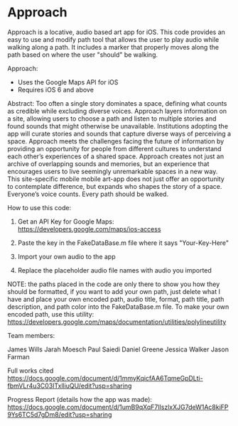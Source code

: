 Approach
========

Approach is a locative, audio based art app for iOS. This code provides an easy to use and modify path tool that allows the user to play audio while walking along a path. It includes a marker that properly moves along the path based on where the user "should" be walking.

Approach:
- Uses the Google Maps API for iOS
- Requires iOS 6 and above

Abstract:
Too often a single story dominates a space, defining what counts as credible while excluding diverse voices. Approach layers information on a site, allowing users to choose a path and listen to multiple stories and found sounds that might otherwise be unavailable. Institutions adopting the app will curate stories and sounds that capture diverse ways of perceiving a space. Approach meets the challenges facing the future of information by providing an opportunity for people from different cultures to understand each other’s experiences of a shared space. Approach creates not just an archive of overlapping sounds and memories, but an experience that encourages users to live seemingly unremarkable spaces in a new way. This site-specific mobile mobile art-app does not just offer an opportunity to contemplate difference, but expands who shapes the story of a space. Everyone’s voice counts. Every path should be walked.

How to use this code:

1. Get an API Key for Google Maps: https://developers.google.com/maps/ios-access

2. Paste the key in the FakeDataBase.m file where it says "Your-Key-Here"

3. Import your own audio to the app

4. Replace the placeholder audio file names with audio you imported

NOTE: the paths placed in the code are only there to show you how they should be formatted, if you want to add your own path, just delete what I have and place your own encoded path, audio title, format, path title, path description, and path color into the FakeDataBase.m file. To make your own encoded path, use this utility: https://developers.google.com/maps/documentation/utilities/polylineutility

Team members:

James Wills
Jarah Moesch
Paul Saiedi
Daniel Greene
Jessica Walker
Jason Farman

Full works cited https://docs.google.com/document/d/1mmyKqicfAA6TqmeGpDLti-fbmVLr4u3C03ITxlliuQU/edit?usp=sharing

Progress Report (details how the app was made): https://docs.google.com/document/d/1umB9qXqF7IlszlxXJG7deW1Ac8kiFP9Ys6TC5d7gDm8/edit?usp=sharing


